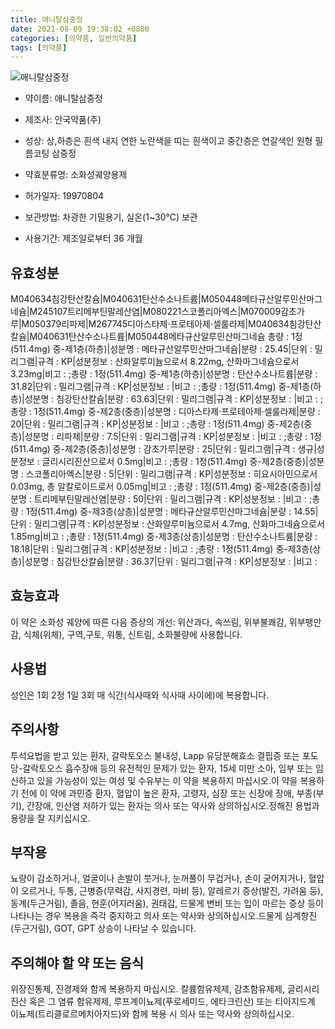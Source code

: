 ```yaml
---
title: 애니탈삼중정
date: 2021-08-09 19:38:02 +0800
categories: [의약품, 일반의약품]
tags: [의약품]
---
```

![애니탈삼중정](https://nedrug.mfds.go.kr/pbp/cmn/itemImageDownload/1N0Qg3ADMaF)

- 약이름: 애니탈삼중정
- 제조사: 안국약품(주)
- 성상: 상,하층은 흰색 내지 연한 노란색을 띠는 흰색이고 중간층은 연갈색인 원형 필름코팅 삼중정

- 약효분류명: 소화성궤양용제
- 허가일자: 19970804
- 보관방법: 차광한 기밀용기, 실온(1~30℃) 보관
 
- 사용기간: 제조일로부터 36 개월
## 유효성분
M040634침강탄산칼슘|M040631탄산수소나트륨|M050448메타규산알루민산마그네슘|M245107트리메부틴말레산염|M080221스코폴리아엑스|M070009감초가루|M050379리파제|M267745디아스타제·프로테아제·셀룰라제|M040634침강탄산칼슘|M040631탄산수소나트륨|M050448메타규산알루민산마그네슘
총량 : 1정(511.4mg) 중-제1층(하층)|성분명 : 메타규산알루민산마그네슘|분량 : 25.45|단위 : 밀리그램|규격 : KP|성분정보 : 산화알루미늄으로서 8.22mg, 산화마그네슘으로서 3.23mg|비고 : ;총량 : 1정(511.4mg) 중-제1층(하층)|성분명 : 탄산수소나트륨|분량 : 31.82|단위 : 밀리그램|규격 : KP|성분정보 : |비고 : ;총량 : 1정(511.4mg) 중-제1층(하층)|성분명 : 침강탄산칼슘|분량 : 63.63|단위 : 밀리그램|규격 : KP|성분정보 : |비고 : ;총량 : 1정(511.4mg) 중-제2층(중층)|성분명 : 디아스타제·프로테아제·셀룰라제|분량 : 20|단위 : 밀리그램|규격 : KP|성분정보 : |비고 : ;총량 : 1정(511.4mg) 중-제2층(중층)|성분명 : 리파제|분량 : 7.5|단위 : 밀리그램|규격 : KP|성분정보 : |비고 : ;총량 : 1정(511.4mg) 중-제2층(중층)|성분명 : 감초가루|분량 : 25|단위 : 밀리그램|규격 : 생규|성분정보 : 글리시리진산으로서 0.5mg|비고 : ;총량 : 1정(511.4mg) 중-제2층(중층)|성분명 : 스코폴리아엑스|분량 : 5|단위 : 밀리그램|규격 : KP|성분정보 : 히요시아민으로서 0.03mg, 총 알칼로이드로서 0.05mg|비고 : ;총량 : 1정(511.4mg) 중-제2층(중층)|성분명 : 트리메부틴말레산염|분량 : 50|단위 : 밀리그램|규격 : KP|성분정보 : |비고 : ;총량 : 1정(511.4mg) 중-제3층(상층)|성분명 : 메타규산알루민산마그네슘|분량 : 14.55|단위 : 밀리그램|규격 : KP|성분정보 : 산화알루미늄으로서 4.7mg,  산화마그네슘으로서 1.85mg|비고 : ;총량 : 1정(511.4mg) 중-제3층(상층)|성분명 : 탄산수소나트륨|분량 : 18.18|단위 : 밀리그램|규격 : KP|성분정보 : |비고 : ;총량 : 1정(511.4mg) 중-제3층(상층)|성분명 : 침강탄산칼슘|분량 : 36.37|단위 : 밀리그램|규격 : KP|성분정보 : |비고 :
## 효능효과
이 약은 소화성 궤양에 따른 다음 증상의 개선: 위산과다, 속쓰림, 위부불쾌감, 위부팽만감, 식체(위체), 구역,구토, 위통, 신트림, 소화불량에 사용합니다.
## 사용법
성인은 1회 2정 1일 3회 매 식간(식사때와 식사때 사이에)에 복용합니다.
## 주의사항
투석요법을 받고 있는 환자, 갈락토오스 불내성, Lapp 유당분해효소 결핍증 또는 포도당-갈락토오스 흡수장애 등의 유전적인 문제가 있는 환자, 15세 미만 소아, 임부 또는 임신하고 있을 가능성이 있는 여성 및 수유부는 이 약을 복용하지 마십시오.이 약을 복용하기 전에 이 약에 과민증 환자, 혈압이 높은 환자, 고령자, 심장 또는 신장에 장애, 부종(부기), 간장애, 인산염 저하가 있는 환자는 의사 또는 약사와 상의하십시오.정해진 용법과 용량을 잘 지키십시오.
## 부작용
뇨량이 감소하거나, 얼굴이나 손발이 붓거나, 눈꺼풀이 무겁거나, 손이 굳어지거나, 혈압이 오르거나, 두통, 근병증(무력감, 사지경련, 마비 등), 알레르기 증상(발진, 가려움 등), 동계(두근거림), 졸음, 현훈(어지러움), 권태감, 드물게 변비 또는 입이 마르는 증상 등이 나타나는 경우 복용을 즉각 중지하고 의사 또는 약사와 상의하십시오.드물게 심계항진(두근거림), GOT, GPT 상승이 나타날 수 있습니다.
## 주의해야 할 약 또는 음식
위장진통제, 진경제와 함께 복용하지 마십시오. 칼륨함유제제, 감초함유제제, 글리시리진산 혹은 그 염류 함유제제, 루프계이뇨제(푸로세미드, 에타크린산) 또는 티아지드계 이뇨제(트리클로르메치아지드)와 함께 복용 시 의사 또는 약사와 상의하십시오.
